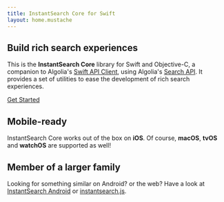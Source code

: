 ```yaml
---
title: InstantSearch Core for Swift
layout: home.mustache
---
```


## Build rich search experiences

This is the **InstantSearch Core** library for Swift and Objective-C, a companion to Algolia's [Swift API Client](https://github.com/algolia/algoliasearch-client-swift), using Algolia's [Search API](https://www.algolia.com/). It provides a set of utilities to ease the development of rich search experiences.

<a href="guide/index.html" class="btn btn-cta">Get Started</a>

## Mobile-ready

InstantSearch Core works out of the box on **iOS**. Of course, **macOS**, **tvOS** and **watchOS** are supported as well!

## Member of a larger family

Looking for something similar on Android? or the web? Have a look at [InstantSearch Android](https://github.com/algolia/instantsearch-android) or [instantsearch.js](https://community.algolia.com/instantsearch.js/).
